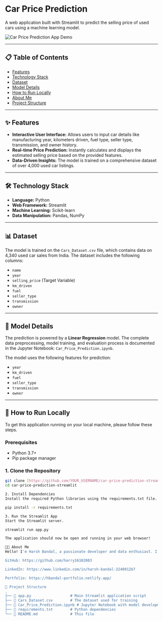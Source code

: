 # Car Price Prediction

A web application built with Streamlit to predict the selling price of used cars using a machine learning model.

![Car Price Prediction App Demo](https://placehold.co/800x400/2d3748/ffffff?text=App+Screenshot+Here)

---

## 📋 Table of Contents
- [Features](#-features)
- [Technology Stack](#-technology-stack)
- [Dataset](#-dataset)
- [Model Details](#-model-details)
- [How to Run Locally](#-how-to-run-locally)
- [About Me](#-about-me)
- [Project Structure](#-project-structure)

---

## ✨ Features
- **Interactive User Interface:** Allows users to input car details like manufacturing year, kilometers driven, fuel type, seller type, transmission, and owner history.
- **Real-time Price Prediction:** Instantly calculates and displays the estimated selling price based on the provided features.
- **Data-Driven Insights:** The model is trained on a comprehensive dataset of over 4,000 used car listings.

---

## 🛠️ Technology Stack
- **Language:** Python
- **Web Framework:** Streamlit
- **Machine Learning:** Scikit-learn
- **Data Manipulation:** Pandas, NumPy

---

## 📊 Dataset
The model is trained on the `Cars_Dataset.csv` file, which contains data on 4,340 used car sales from India. The dataset includes the following columns:
- `name`
- `year`
- `selling_price` (Target Variable)
- `km_driven`
- `fuel`
- `seller_type`
- `transmission`
- `owner`

---

## 🤖 Model Details
The prediction is powered by a **Linear Regression** model. The complete data preprocessing, model training, and evaluation process is documented in the Jupyter Notebook: `Car_Price_Prediction.ipynb`.

The model uses the following features for prediction:
- `year`
- `km_driven`
- `fuel`
- `seller_type`
- `transmission`
- `owner`

---

## 🚀 How to Run Locally

To get this application running on your local machine, please follow these steps.

### Prerequisites
- Python 3.7+
- Pip package manager

### 1. Clone the Repository
```bash
git clone [https://github.com/YOUR_USERNAME/car-price-prediction-streamlit.git](https://github.com/YOUR_USERNAME/car-price-prediction-streamlit.git)
cd car-price-prediction-streamlit

2. Install Dependencies
Install the required Python libraries using the requirements.txt file.

pip install -r requirements.txt

3. Run the Streamlit App
Start the Streamlit server.

streamlit run app.py

The application should now be open and running in your web browser!

👨‍💻 About Me
Hello! I'm Harsh Bandal, a passionate developer and data enthusiast. I enjoy building projects that solve real-world problems.

GitHub: https://github.com/harry16102003

LinkedIn: https://www.linkedin.com/in/harsh-bandal-3240912b7

Portfolio: https://hbandal-portfolio.netlify.app/

📁 Project Structure
.
├── 📄 app.py                  # Main Streamlit application script
├── 📄 Cars_Dataset.csv        # The dataset used for training
├── 📄 Car_Price_Prediction.ipynb # Jupyter Notebook with model development
├── 📄 requirements.txt        # Python dependencies
└── 📄 README.md               # This file

